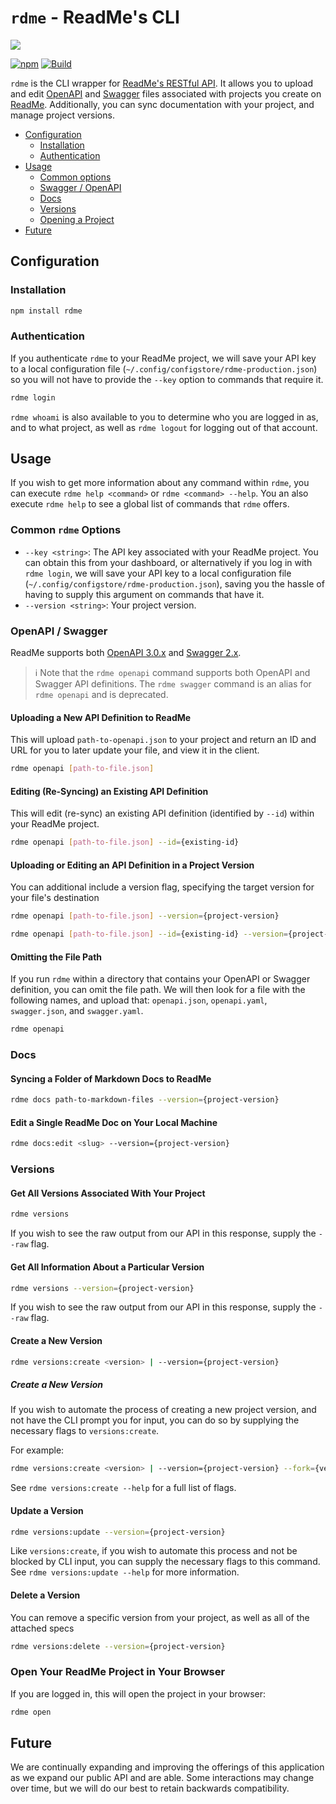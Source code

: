 # `rdme` - ReadMe's CLI

[![](https://d3vv6lp55qjaqc.cloudfront.net/items/1M3C3j0I0s0j3T362344/Untitled-2.png)](https://readme.com)

[![npm](https://img.shields.io/npm/v/rdme)](https://npm.im/rdme) [![Build](https://github.com/readmeio/rdme/workflows/CI/badge.svg)](https://github.com/readmeio/rdme)

`rdme` is the CLI wrapper for [ReadMe's RESTful API](https://docs.readme.com/reference/intro-to-the-readme-api). It allows you to upload and edit [OpenAPI](https://swagger.io/specification/) and [Swagger](https://swagger.io/specification/v2/) files associated with projects you create on [ReadMe](https://readme.com/). Additionally, you can sync documentation with your project, and manage project versions.

* [Configuration](#installation)
   * [Installation](#installation)
   * [Authentication](#authentication)
* [Usage](#usage)
   * [Common options](#common-rdme-options)
   * [Swagger / OpenAPI](#swagger-/-openapi)
   * [Docs](#docs)
   * [Versions](#versions)
   * [Opening a Project](#open)
* [Future](#future)

## Configuration
### Installation
```sh
npm install rdme
```

### Authentication
If you authenticate `rdme` to your ReadMe project, we will save your API key to a local configuration file (`~/.config/configstore/rdme-production.json`) so you will not have to provide the `--key` option to commands that require it.

```sh
rdme login
```

`rdme whoami` is also available to you to determine who you are logged in as, and to what project, as well as `rdme logout` for logging out of that account.

## Usage
If you wish to get more information about any command within `rdme`, you can execute `rdme help <command>` or `rdme <command> --help`. You an also execute `rdme help` to see a global list of commands that `rdme` offers.

### Common `rdme` Options
* `--key <string>`: The API key associated with your ReadMe project. You can obtain this from your dashboard, or alternatively if you log in with `rdme login`, we will save your API key to a local configuration file (`~/.config/configstore/rdme-production.json`), saving you the hassle of having to supply this argument on commands that have it.
* `--version <string>`: Your project version.

### OpenAPI / Swagger
ReadMe supports both [OpenAPI 3.0.x](https://swagger.io/specification/) and [Swagger 2.x](https://swagger.io/specification/v2/).

> ℹ️ Note that the `rdme openapi` command supports both OpenAPI and Swagger API definitions. The `rdme swagger` command is an alias for `rdme openapi` and is deprecated.

#### Uploading a New API Definition to ReadMe
This will upload `path-to-openapi.json` to your project and return an ID and URL for you to later update your file, and view it in the client.

```sh
rdme openapi [path-to-file.json]
```

#### Editing (Re-Syncing) an Existing API Definition
This will edit (re-sync) an existing API definition (identified by `--id`) within your ReadMe project.

```sh
rdme openapi [path-to-file.json] --id={existing-id}
```

#### Uploading or Editing an API Definition in a Project Version
You can additional include a version flag, specifying the target version for your file's destination

```sh
rdme openapi [path-to-file.json] --version={project-version}
```

```sh
rdme openapi [path-to-file.json] --id={existing-id} --version={project-version}
```

#### Omitting the File Path
If you run `rdme` within a directory that contains your OpenAPI or Swagger definition, you can omit the file path. We will then look for a file with the following names, and upload that: `openapi.json`, `openapi.yaml`, `swagger.json`, and `swagger.yaml`.

```sh
rdme openapi
```

### Docs
#### Syncing a Folder of Markdown Docs to ReadMe
```sh
rdme docs path-to-markdown-files --version={project-version}
```

#### Edit a Single ReadMe Doc on Your Local Machine
```sh
rdme docs:edit <slug> --version={project-version}
```

### Versions
#### Get All Versions Associated With Your Project
```sh
rdme versions
```

If you wish to see the raw output from our API in this response, supply  the `--raw` flag.

#### Get All Information About a Particular Version
```sh
rdme versions --version={project-version}
```

If you wish to see the raw output from our API in this response, supply  the `--raw` flag.

#### Create a New Version
```sh
rdme versions:create <version> | --version={project-version}
```

##### Create a New Version
If you wish to automate the process of creating a new project version, and not have the CLI prompt you for input, you can do so by supplying the necessary flags to `versions:create`.

For example:

```sh
rdme versions:create <version> | --version={project-version} --fork={version-fork} --main={boolean} --beta={boolean} --isPublic={boolean}
```

See `rdme versions:create --help` for a full list of flags.

#### Update a Version
```sh
rdme versions:update --version={project-version}
```

Like `versions:create`, if you wish to automate this process and not be blocked by CLI input, you can supply the necessary flags to this command. See `rdme versions:update --help` for more information.

#### Delete a Version
You can remove a specific version from your project, as well as all of the attached specs

```sh
rdme versions:delete --version={project-version}
```

### Open Your ReadMe Project in Your Browser
If you are logged in, this will open the project in your browser:

```sh
rdme open
```

## Future
We are continually expanding and improving the offerings of this application as we expand our public API and are able. Some interactions may change over time, but we will do our best to retain backwards compatibility.
